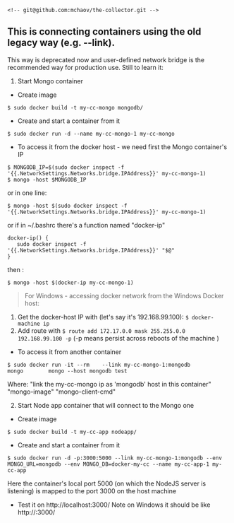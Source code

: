 	<!-- git@github.com:mchaov/the-collector.git -->

## This is connecting containers using the old legacy way (e.g. --link).
This way is deprecated now and user-defined network bridge is the recommended way for production use.
Still to learn it:

1. Start Mongo container
- Create image
```
$ sudo docker build -t my-cc-mongo mongodb/
```
- Create and start a container from it
```
$ sudo docker run -d --name my-cc-mongo-1 my-cc-mongo
```

  - To access it from the docker host - we need first the Mongo container's IP
  ```
  $ MONGODB_IP=$(sudo docker inspect -f '{{.NetworkSettings.Networks.bridge.IPAddress}}' my-cc-mongo-1)
  $ mongo -host $MONGODB_IP
  ```
  or in one line:
  ```
  $ mongo -host $(sudo docker inspect -f '{{.NetworkSettings.Networks.bridge.IPAddress}}' my-cc-mongo-1)
  ```
  or if in ~/.bashrc there's a function named "docker-ip"
  ```
  docker-ip() {
     sudo docker inspect -f '{{.NetworkSettings.Networks.bridge.IPAddress}}' "$@"
  }
  ```
  then :
  ```
  $ mongo -host $(docker-ip my-cc-mongo-1)
  ```

  > For Windows - accessing docker network from the Windows Docker host:
  1. Get the docker-host IP with (let's say it's 192.168.99.100): ```$ docker-machine ip```
  2. Add route with
  ```$ route add 172.17.0.0 mask 255.255.0.0 192.168.99.100 -p``` (-p means persist across reboots of the machine )


  - To access it from another container
  ```
  $ sudo docker run -it --rm    --link my-cc-mongo-1:mongodb         mongo        mongo --host mongodb test
  ```

  Where: "link the my-cc-mongo ip as 'mongodb' host in this container"   "mongo-image"    "mongo-client-cmd"


2. Start Node app container that will connect to the Mongo one
- Create image
```
$ sudo docker build -t my-cc-app nodeapp/
```
- Create and start a container from it
```
$ sudo docker run -d -p:3000:5000 --link my-cc-mongo-1:mongodb --env MONGO_URL=mongodb --env MONGO_DB=docker-my-cc --name my-cc-app-1 my-cc-app
```
Here the container's local port 5000 (on which the NodeJS server is listening) is mapped to the port 3000 on the host machine


- Test it on http://localhost:3000/
  Note on Windows it should be like http://<docker-machine-ip>:3000/
